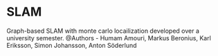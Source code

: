 # SLAM
Graph-based SLAM with monte carlo locailization developed over a university semester.
@Authors - Humam Amouri, Markus Beronius, Karl Eriksson, Simon Johansson, Anton Söderlund
